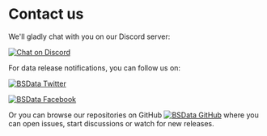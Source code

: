 # Contact us

We'll gladly chat with you on our Discord server:

[![Chat on Discord](https://img.shields.io/discord/558412685981777922?style=popout-square)](https://discord.gg/pMXqCqWJRE)

For data release notifications, you can follow us on:

[![BSData Twitter](https://img.shields.io/twitter/follow/BSData?style=social)](https://twitter.com/intent/follow?screen_name=BSData)

[![BSData Facebook](https://img.shields.io/static/v1?label=BSData&message=facebook&color=1778F2&logo=facebook&labelColor=white)](https://www.facebook.com/BattleScribeData)

Or you can browse our repositories on GitHub
[![BSData GitHub](https://img.shields.io/github/stars/BSData?style=social)](https://github.com/BSData)
where you can open issues, start discussions or watch for new releases.


